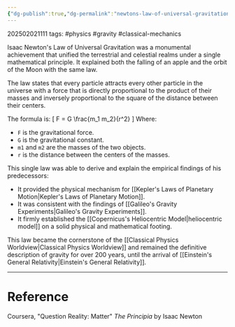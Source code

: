 ```yaml
---
{"dg-publish":true,"dg-permalink":"newtons-law-of-universal-gravitation","permalink":"/newtons-law-of-universal-gravitation/"}
---
```



202502021111
tags: #physics #gravity #classical-mechanics

Isaac Newton's Law of Universal Gravitation was a monumental achievement that unified the terrestrial and celestial realms under a single mathematical principle. It explained both the falling of an apple and the orbit of the Moon with the same law.

The law states that every particle attracts every other particle in the universe with a force that is directly proportional to the product of their masses and inversely proportional to the square of the distance between their centers.

The formula is:
\[ F = G \frac{m_1 m_2}{r^2} \]
Where:

- `F` is the gravitational force.
- `G` is the gravitational constant.
- `m1` and `m2` are the masses of the two objects.
- `r` is the distance between the centers of the masses.

This single law was able to derive and explain the empirical findings of his predecessors:

- It provided the physical mechanism for [[Kepler's Laws of Planetary Motion\|Kepler's Laws of Planetary Motion]].
- It was consistent with the findings of [[Galileo's Gravity Experiments\|Galileo's Gravity Experiments]].
- It firmly established the [[Copernicus's Heliocentric Model\|heliocentric model]] on a solid physical and mathematical footing.

This law became the cornerstone of the [[Classical Physics Worldview\|Classical Physics Worldview]] and remained the definitive description of gravity for over 200 years, until the arrival of [[Einstein's General Relativity\|Einstein's General Relativity]].

---

# Reference

Coursera, "Question Reality: Matter"
_The Principia_ by Isaac Newton

